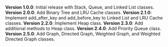 **Version 1.0.0**: Initial release with Stack, Queue, and Linked List classes.
**Version 2.0.0**: Add Binary Tree and LRU Cache classes.
**Version 2.1.0**: Implement add_after_key and add_before_key to Linked List and LRU Cache classes.
**Version 2.2.0**: Implement Heap class.
**Version 2.3.0**: Add additional methods to Heap class.
**Version 2.4.0**: Add Priority Queue class.
**Version 2.5.0**: Add Graph, Directed Graph, Weighted Graph, and Weighted Directed Graph classes.
